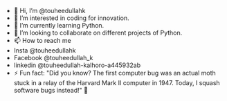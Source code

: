 - 👋 Hi, I’m @touheedullahk
- 👀 I’m interested in coding for innovation.
- 🌱 I’m currently learning Python.
- 💞️ I’m looking to collaborate on different projects of Python.
- 📫 How to reach me
- Insta @touheedullahk
- Facebook @touheedullah_k
- linkedin @touheedullah-kalhoro-a445932ab
- ⚡ Fun fact: "Did you know? The first computer bug was an actual moth stuck in a relay of the Harvard Mark II computer in 1947. Today, I squash software bugs instead!" 🐞
<!---
touheedullahk/touheedullahk is a ✨ special ✨ repository because its `README.md` (this file) appears on your GitHub profile.
You can click the Preview link to take a look at your changes.
--->
